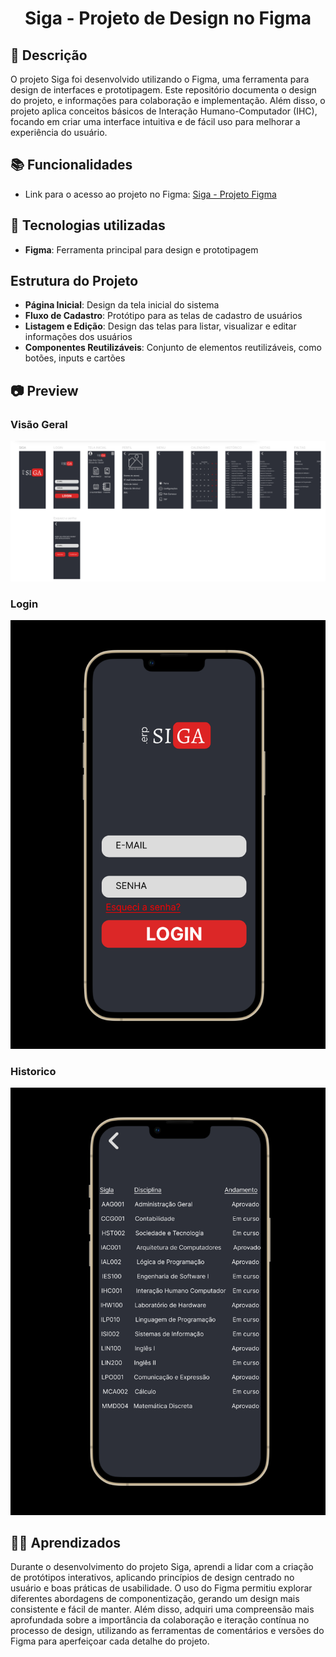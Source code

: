 <h1 align="center"> Siga - Projeto de Design no Figma </h1>

## :memo: Descrição
O projeto Siga foi desenvolvido utilizando o Figma, uma ferramenta para design de interfaces e prototipagem. Este repositório documenta o design do projeto, e informações para colaboração e implementação. Além disso, o projeto aplica conceitos básicos de Interação Humano-Computador (IHC), focando em criar uma interface intuitiva e de fácil uso para melhorar a experiência do usuário.

## :books: Funcionalidades

  - Link para o acesso ao projeto no Figma: [Siga - Projeto Figma](https://www.figma.com/design/dAPj7ztZULfc2eq6bebKK8/Siga?node-id=0-1)

## :wrench: Tecnologias utilizadas
- **Figma**: Ferramenta principal para design e prototipagem

## Estrutura do Projeto
- **Página Inicial**: Design da tela inicial do sistema
- **Fluxo de Cadastro**: Protótipo para as telas de cadastro de usuários
- **Listagem e Edição**: Design das telas para listar, visualizar e editar informações dos usuários
- **Componentes Reutilizáveis**: Conjunto de elementos reutilizáveis, como botões, inputs e cartões

## 📷 Preview

### Visão Geral
<img src="visaogeral.png" alt="Visão Geral" width="600px">

### Login
<img src="login.png" alt="Login" width="600px">

### Historico
<img src="historico.png" alt="Historico" width="600px">


## 🧑‍🎓 Aprendizados
Durante o desenvolvimento do projeto Siga, aprendi a lidar com a criação de protótipos interativos, aplicando princípios de design centrado no usuário e boas práticas de usabilidade. O uso do Figma permitiu explorar diferentes abordagens de componentização, gerando um design mais consistente e fácil de manter. Além disso, adquiri uma compreensão mais aprofundada sobre a importância da colaboração e iteração contínua no processo de design, utilizando as ferramentas de comentários e versões do Figma para aperfeiçoar cada detalhe do projeto.

